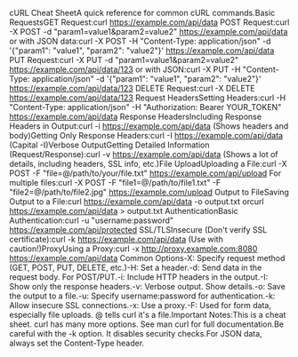 cURL Cheat SheetA quick reference for common cURL commands.Basic RequestsGET Request:curl https://example.com/api/data
POST Request:curl -X POST -d "param1=value1&param2=value2" https://example.com/api/data
or with JSON data:curl -X POST -H "Content-Type: application/json" -d '{"param1": "value1", "param2": "value2"}' https://example.com/api/data
PUT Request:curl -X PUT -d "param1=value1&param2=value2" https://example.com/api/data/123
or with JSON:curl -X PUT -H "Content-Type: application/json" -d '{"param1": "value1", "param2": "value2"}' https://example.com/api/data/123
DELETE Request:curl -X DELETE https://example.com/api/data/123
Request HeadersSetting Headers:curl -H "Content-Type: application/json" -H "Authorization: Bearer YOUR_TOKEN" https://example.com/api/data
Response HeadersIncluding Response Headers in Output:curl -i https://example.com/api/data
(Shows headers and body)Getting Only Response Headers:curl -I https://example.com/api/data
(Capital -I)Verbose OutputGetting Detailed Information (Request/Response):curl -v https://example.com/api/data
(Shows a lot of details, including headers, SSL info, etc.)File UploadUploading a File:curl -X POST -F "file=@/path/to/your/file.txt" https://example.com/api/upload
For multiple files:curl -X POST -F "file1=@/path/to/file1.txt" -F "file2=@/path/to/file2.jpg" https://example.com/upload
Output to FileSaving Output to a File:curl https://example.com/api/data -o output.txt
orcurl https://example.com/api/data > output.txt
AuthenticationBasic Authentication:curl -u "username:password" https://example.com/api/protected
SSL/TLSInsecure (Don't verify SSL certificate):curl -k https://example.com/api/data
(Use with caution!)ProxyUsing a Proxy:curl -x http://proxy.example.com:8080 https://example.com/api/data
Common Options-X:  Specify request method (GET, POST, PUT, DELETE, etc.)-H:  Set a header.-d:  Send data in the request body.  For POST/PUT.-i:  Include HTTP headers in the output.-I:  Show only the response headers.-v:  Verbose output.  Show details.-o:  Save the output to a file.-u:  Specify username:password for authentication.-k:  Allow insecure SSL connections.-x:  Use a proxy.-F:  Used for form data, especially file uploads. @ tells curl it's a file.Important Notes:This is a cheat sheet.  curl has many more options.  See man curl for full documentation.Be careful with the -k option.  It disables security checks.For JSON data, always set the Content-Type header.
